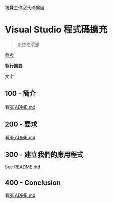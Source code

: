 視覺工作室代碼擴展

# Visual Studio 程式碼擴充

> 斯拉格萊恩

[參考](./REFERENCES.md)

**執行摘要**

文字

## 100 - 簡介

看[README.md](./100/README.md)

## 200 - 要求

看[README.md](./200/README.md)

## 300 - 建立我們的應用程式

See [README.md](./300/README.md)

## 400 - Conclusion

看[README.md](./400/README.md)
